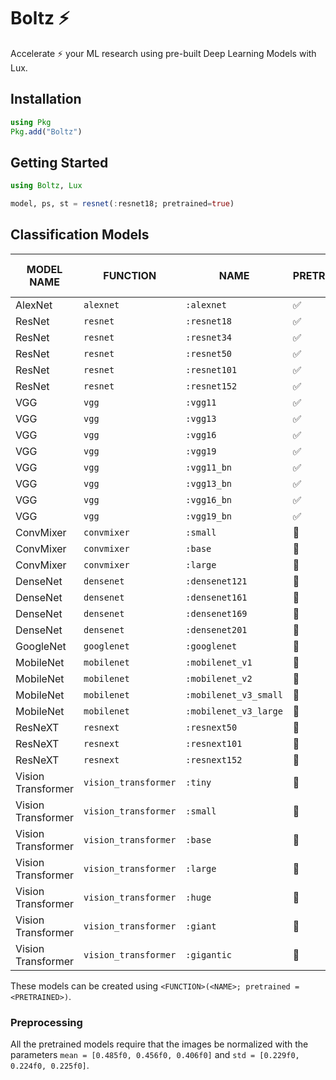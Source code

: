 # Boltz ⚡

Accelerate ⚡ your ML research using pre-built Deep Learning Models with Lux.

## Installation

```julia
using Pkg
Pkg.add("Boltz")
```

## Getting Started

```julia
using Boltz, Lux

model, ps, st = resnet(:resnet18; pretrained=true)
```


## Classification Models

| MODEL NAME | FUNCTION | NAME | PRETRAINED | TOP 1 ACCURACY (%) | TOP 5 ACCURACY (%) |
| ---------- | -------- | ---- | ---------- | ------------------ | ------------------ |
| AlexNet | `alexnet` | `:alexnet` | ✅ | 54.48 | 77.72 |
| ResNet | `resnet` | `:resnet18` | ✅ | 68.08 | 88.44 |
| ResNet | `resnet` | `:resnet34` | ✅ | 72.13 | 90.91 |
| ResNet | `resnet` | `:resnet50` | ✅ | 74.55 | 92.36 |
| ResNet | `resnet` | `:resnet101` | ✅ | 74.81 | 92.36 |
| ResNet | `resnet` | `:resnet152` | ✅ | 77.63 | 93.84 |
| VGG | `vgg` | `:vgg11` | ✅ | 67.35 | 87.91 |
| VGG | `vgg` | `:vgg13` | ✅ | 68.40 | 88.48 |
| VGG | `vgg` | `:vgg16` | ✅ | 70.24 | 89.80 |
| VGG | `vgg` | `:vgg19` | ✅ | 71.09 | 90.27 |
| VGG | `vgg` | `:vgg11_bn` | ✅ | 69.09 | 88.94 |
| VGG | `vgg` | `:vgg13_bn` | ✅ | 69.66 | 89.49 |
| VGG | `vgg` | `:vgg16_bn` | ✅ | 72.11 | 91.02 |
| VGG | `vgg` | `:vgg19_bn` | ✅ | 72.95 | 91.32 |
| ConvMixer | `convmixer` | `:small` | 🚫 | | |
| ConvMixer | `convmixer` | `:base` | 🚫 | | |
| ConvMixer | `convmixer` | `:large` | 🚫 | | |
| DenseNet | `densenet` | `:densenet121` | 🚫 | | |
| DenseNet | `densenet` | `:densenet161` | 🚫 | | |
| DenseNet | `densenet` | `:densenet169` | 🚫 | | |
| DenseNet | `densenet` | `:densenet201` | 🚫 | | |
| GoogleNet | `googlenet` | `:googlenet` | 🚫 | | |
| MobileNet | `mobilenet` | `:mobilenet_v1` | 🚫 | | |
| MobileNet | `mobilenet` | `:mobilenet_v2` | 🚫 | | |
| MobileNet | `mobilenet` | `:mobilenet_v3_small` | 🚫 | | |
| MobileNet | `mobilenet` | `:mobilenet_v3_large` | 🚫 | | |
| ResNeXT | `resnext` | `:resnext50` | 🚫 | | |
| ResNeXT | `resnext` | `:resnext101` | 🚫 | | |
| ResNeXT | `resnext` | `:resnext152` | 🚫 | | |
| Vision Transformer | `vision_transformer` | `:tiny` | 🚫 | | |
| Vision Transformer | `vision_transformer` | `:small` | 🚫 | | |
| Vision Transformer | `vision_transformer` | `:base` | 🚫 | | |
| Vision Transformer | `vision_transformer` | `:large` | 🚫 | | |
| Vision Transformer | `vision_transformer` | `:huge` | 🚫 | | |
| Vision Transformer | `vision_transformer` | `:giant` | 🚫 | | |
| Vision Transformer | `vision_transformer` | `:gigantic` | 🚫 | | |

These models can be created using `<FUNCTION>(<NAME>; pretrained = <PRETRAINED>)`.

### Preprocessing

All the pretrained models require that the images be normalized with the parameters
`mean = [0.485f0, 0.456f0, 0.406f0]` and `std = [0.229f0, 0.224f0, 0.225f0]`.
